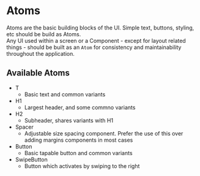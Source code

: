 # Atoms

Atoms are the basic building blocks of the UI. Simple text, buttons, styling, etc should be build as Atoms.  
Any UI used within a screen or a Component - except for layout related things - should be built as an `Atom` for consistency and maintainability throughout the application.

## Available Atoms

- T
  - Basic text and common variants
- H1
  - Largest header, and some commno variants
- H2
  - Subheader, shares variants with H1
- Spacer
  - Adjustable size spacing component. Prefer the use of this over adding margins components in most cases
- Button
  - Basic tapable button and common variants
- SwipeButton
  - Button which activates by swiping to the right
